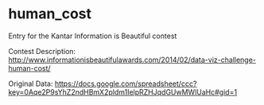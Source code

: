 human_cost
==========

Entry for the Kantar Information is Beautiful contest

Contest Description: http://www.informationisbeautifulawards.com/2014/02/data-viz-challenge-human-cost/

Original Data: https://docs.google.com/spreadsheet/ccc?key=0Aqe2P9sYhZ2ndHBmX2pldm1IelpRZHJqdGUwMWlUaHc#gid=1
